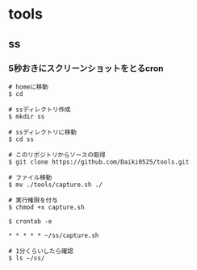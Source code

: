 # tools
## ss
### 5秒おきにスクリーンショットをとるcron
```
# homeに移動
$ cd

# ssディレクトリ作成
$ mkdir ss

# ssディレクトリに移動
$ cd ss

# このリポジトリからソースの取得
$ git clone https://github.com/Daiki0525/tools.git

# ファイル移動
$ mv ./tools/capture.sh ./

# 実行権限を付与
$ chmod +x capture.sh
```

```
$ crontab -e

* * * * * ~/ss/capture.sh

# 1分くらいしたら確認
$ ls ~/ss/ 
```
